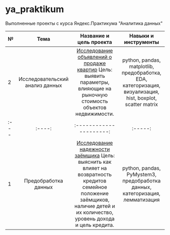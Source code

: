 # ya_praktikum
Выполненные проекты с курса Яндекс.Практикума "Аналитика данных"

|**№**|**Тема**|**Название и цель проекта** |**Навыки и инструменты**|
|:--- |:----:|:---------------------:|:-----:|
| 2 | Исследовательский анализ данных | [Исследование объявлений о продаже квартир](https://github.com/Morrrrrigan/ya_praktikum/tree/main/1%20исследование%20надежности%20заемщиков%20-%20анализ%20банковских%20данных) Цель: выявить параметры, влияющие на рыночную стоимость объектов недвижимости. | python, pandas, matplotlib, предобработка, EDA, категоризация, визуализация, hist, boxplot, scatter matrix|
|:--- |:----:|:---------------------:|:-----:|
| 1 | Предобработка данных | [Исследование надежности заёмщика](https://github.com/Morrrrrigan/ya_praktikum/tree/main/1%20исследование%20надежности%20заемщиков%20-%20анализ%20банковских%20данных) Цель: выяснить как влияет на возвратность кредитов семейное положение заёмщиков, наличие детей и их количество, уровень дохода и цель кредита. | python, pandas, PyMystem3, предобработка данных, категоризация, лемматизация |
